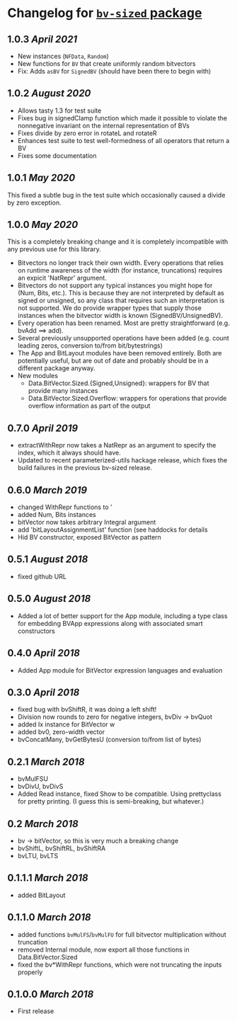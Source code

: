 # Changelog for [`bv-sized` package](http://hackage.haskell.org/package/bv-sized)

## 1.0.3 *April 2021*

* New instances (`NFData`, `Random`)
* New functions for `BV` that create uniformly random bitvectors
* Fix: Adds `asBV` for `SignedBV` (should have been there to begin with)

## 1.0.2 *August 2020*

* Allows tasty 1.3 for test suite
* Fixes bug in signedClamp function which made it possible to violate
  the nonnegative invariant on the internal representation of BVs
* Fixes divide by zero error in rotateL and rotateR
* Enhances test suite to test well-formedness of all operators that
  return a BV
* Fixes some documentation

## 1.0.1 *May 2020*

This fixed a subtle bug in the test suite which occasionally caused a
divide by zero exception.

## 1.0.0 *May 2020*

This is a completely breaking change and it is completely incompatible
with any previous use for this library.

  * Bitvectors no longer track their own width. Every operations that
    relies on runtime awareness of the width (for instance,
    truncations) requires an expicit 'NatRepr' argument.
  * Bitvectors do not support any typical instances you might hope for
    (Num, Bits, etc.). This is because they are not interpreted by
    default as signed or unsigned, so any class that requires such an
    interpretation is not supported. We do provide wrapper types that
    supply those instances when the bitvector width is known
    (SignedBV/UnsignedBV).
  * Every operation has been renamed. Most are pretty straightforward
    (e.g. bvAdd ==> add).
  * Several previously unsupported operations have been added
    (e.g. count leading zeros, conversion to/from bit/bytestrings)
  * The App and BitLayout modules have been removed entirely. Both are
    potentially useful, but are out of date and probably should be in
    a different package anyway.
  * New modules
	  * Data.BitVector.Sized.{Signed,Unsigned}: wrappers for BV that
		provide many instances
	  * Data.BitVector.Sized.Overflow: wrappers for operations that
        provide overflow information as part of the output

## 0.7.0 *April 2019*
  * extractWithRepr now takes a NatRepr as an argument to specify the
    index, which it always should have.
  * Updated to recent parameterized-utils hackage release, which fixes
    the build failures in the previous bv-sized release.

## 0.6.0 *March 2019*
  * changed WithRepr functions to '
  * added Num, Bits instances
  * bitVector now takes arbitrary Integral argument
  * add 'bitLayoutAssignmentList' function (see haddocks for details
  * Hid BV constructor, exposed BitVector as pattern

## 0.5.1 *August 2018*
  * fixed github URL

## 0.5.0 *August 2018*
  * Added a lot of better support for the App module, including a type
    class for embedding BVApp expressions along with associated smart
    constructors

## 0.4.0 *April 2018*
  * Added App module for BitVector expression languages and evaluation

## 0.3.0 *April 2018*
  * fixed bug with bvShiftR, it was doing a left shift!
  * Division now rounds to zero for negative integers, bvDiv -> bvQuot
  * added Ix instance for BitVector w
  * added bv0, zero-width vector
  * bvConcatMany, bvGetBytesU (conversion to/from list of bytes)

## 0.2.1 *March 2018*
  * bvMulFSU
  * bvDivU, bvDivS
  * Added Read instance, fixed Show to be compatible. Using
    prettyclass for pretty printing. (I guess this is semi-breaking,
    but whatever.)

## 0.2 *March 2018*
  * bv -> bitVector, so this is very much a breaking change
  * bvShiftL, bvShiftRL, bvShiftRA
  * bvLTU, bvLTS

## 0.1.1.1 *March 2018*
  * added BitLayout

## 0.1.1.0 *March 2018*
  * added functions `bvMulFS`/`bvMulFU` for full bitvector
    multiplication without truncation
  * removed Internal module, now export all those functions in Data.BitVector.Sized
  * fixed the bv*WithRepr functions, which were not truncating the
    inputs properly

## 0.1.0.0 *March 2018*
  * First release
